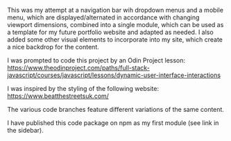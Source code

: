 This was my attempt at a navigation bar wih dropdown menus and a mobile menu, which are displayed/alternated in accordance with changing viewport dimensions, combined into a single module, which can be used as a template for my future portfolio website and adapted as needed. I also added some other visual elements to incorporate into my site, which create a nice backdrop for the content.  

I was prompted to code this project by an Odin Project lesson: https://www.theodinproject.com/paths/full-stack-javascript/courses/javascript/lessons/dynamic-user-interface-interactions

I was inspired by the styling of the following website: https://www.beatthestreetsuk.com/

The various code branches feature different variations of the same content.

I have published this code package on npm as my first module (see link in the sidebar).
